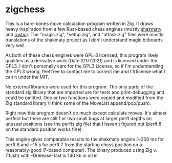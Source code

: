 # zigchess

This is a bare-bones move calculation program written in Zig. It draws heavy inspiration from a few Rust-based chess engines (mostly [shakmaty](https://github.com/niklasf/shakmaty) and [rustic](https://github.com/mvanthoor/rustic)). The "magic.zig", "setup.zig", and "attack.zig" files were mostly translations of the shakmaty project as I don't understand magic bitboards very well.

As both of these chess engines were GPL-3 licensed, this program likely qualifies as a derivative work (Date 2/17/2021) and is licensed under the GPL3. I don't personally care for the GPL3 License, so if I'm understanding the GPL3 wrong, feel free to contact me to correct me and I'll license what I can it under the MIT.

No external libraries were used for this program. The only parts of the standard zig library that are imported are for tests and print-debugging and could be omitted. One or two functions were copied and modified from the Zig standard library (I think some of the MoveList append/pop/push).

Right now this program doesn't do much except calculate moves. It's almost perfect but there are still 1 or two small bugs at larger perft depths on unusual positions (see the perfts.zig file) that I haven't figured out (perft 8 on the standard position works fine).

This engine gives comparable results to the shakmaty engine (~300 ms for perft 6 and ~15 s for perft 7 from the starting chess position on a reasonably-good i7-based computer). The binary produced using Zig v. 7.1(ish) with -Drelease-fast is 140 kb in size!
